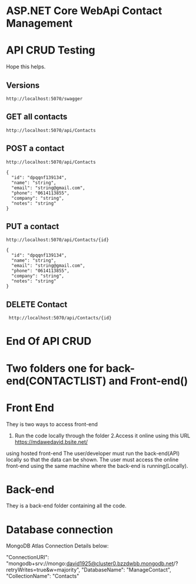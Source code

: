 # ASP.NET Core WebApi Contact Management


#             API     CRUD      Testing     
Hope this helps.

## Versions

```http://localhost:5070/swagger ```


## GET all contacts

``` http://localhost:5070/api/Contacts ```


## POST a contact

``` http://localhost:5070/api/Contacts ```

```
{
  "id": "dpqqnf139134",
  "name": "string",
  "email": "string@gmail.com",
  "phone": "0614113855",
  "company": "string",
  "notes": "string"
}
```

## PUT a contact

``` http://localhost:5070/api/Contacts/{id} ```

``` 
{
  "id": "dpqqnf139134",
  "name": "string",
  "email": "string@gmail.com",
  "phone": "0614113855",
  "company": "string",
  "notes": "string"
}
```


## DELETE Contact

``` http://localhost:5070/api/Contacts/{id}```


# End Of API CRUD

# Two folders one for back-end(CONTACTLIST) and Front-end()
# Front End

They is two ways to access front-end 
1. Run the code locally through the folder
2.Access it online using this URL https://mdawedavid.bsite.net/

using hosted front-end The user/developer must run the back-end(API) locally so that the data can be shown.
The user must access the online front-end using the same machine where the back-end is running(Locally).

# Back-end
 They is a back-end folder containing all the code.

# Database connection 
MongoDB Atlas 
Connection Details below:

"ConnectionURI":  "mongodb+srv://mongo:david1925@cluster0.bzzdwbb.mongodb.net/?retryWrites=true&w=majority",
    "DatabaseName":  "ManageContact",
    "CollectionName":  "Contacts"

